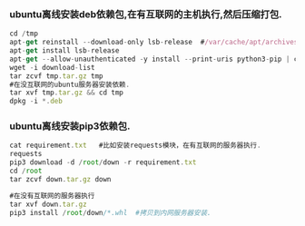 ### ubuntu离线安装deb依赖包,在有互联网的主机执行,然后压缩打包.
```javascript
cd /tmp
apt-get reinstall --download-only lsb-release  #/var/cache/apt/archives会默认存储到这个路径下.
apt-get install lsb-release
apt-get --allow-unauthenticated -y install --print-uris python3-pip | cut -d\' -f2 | grep http:// > /tmp/download-list
wget -i download-list
tar zcvf tmp.tar.gz tmp
#在没互联网的ubuntu服务器安装依赖.
tar xvf tmp.tar.gz && cd tmp
dpkg -i *.deb
```


### ubuntu离线安装pip3依赖包.
```javascript
cat requirement.txt   #比如安装requests模块，在有互联网的服务器执行.
requests
pip3 download -d /root/down -r requirement.txt
cd /root
tar zcvf down.tar.gz down

#在没有互联网的服务器执行
tar xvf down.tar.gz
pip3 install /root/down/*.whl  #拷贝到内网服务器安装.
```
